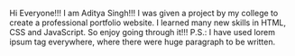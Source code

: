 Hi Everyone!!!
I am Aditya Singh!!!
I was given a project by my college to create a professional portfolio website.
I learned many new skills in HTML, CSS and JavaScript.
So enjoy going through it!!!
P.S.: I have used lorem ipsum tag everywhere, where there were huge paragraph to be written.
